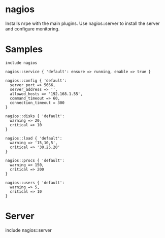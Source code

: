 nagios
======

Installs nrpe with the main plugins. Use nagios::server to install the server
and configure monitoring.

Samples
=======
```
include nagios
```
```
nagios::service { 'default': ensure => running, enable => true }
```
```
nagios::config { 'default':
  server_port => 5666,
  server_address => '',
  allowed_hosts => '192.168.1.55',
  command_timeout => 60,
  connection_timeout = 300
}
```
```
nagios::disks { 'default':
  warning => 20,
  critical => 10
}
```
```
nagios::load { 'default':
  warning => '15,10,5',
  critical => '30,25,20'
}
```
```
nagios::procs { 'default':
  warning => 150,
  critical => 200
}
```
```
nagios::users { 'default':
  warning => 5,
  critical => 10
}
```

Server
======

include nagios::server
